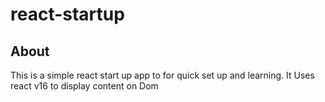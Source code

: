 # react-startup
## About
This is a simple react start up app to for quick set up and learning. It Uses react v16 to display content on Dom
